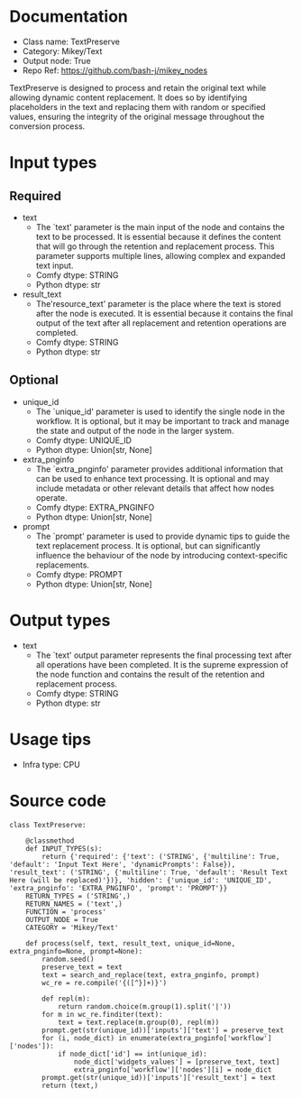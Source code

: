 # Documentation
- Class name: TextPreserve
- Category: Mikey/Text
- Output node: True
- Repo Ref: https://github.com/bash-j/mikey_nodes

TextPreserve is designed to process and retain the original text while allowing dynamic content replacement. It does so by identifying placeholders in the text and replacing them with random or specified values, ensuring the integrity of the original message throughout the conversion process.

# Input types
## Required
- text
    - The `text' parameter is the main input of the node and contains the text to be processed. It is essential because it defines the content that will go through the retention and replacement process. This parameter supports multiple lines, allowing complex and expanded text input.
    - Comfy dtype: STRING
    - Python dtype: str
- result_text
    - The'resource_text' parameter is the place where the text is stored after the node is executed. It is essential because it contains the final output of the text after all replacement and retention operations are completed.
    - Comfy dtype: STRING
    - Python dtype: str
## Optional
- unique_id
    - The `unique_id' parameter is used to identify the single node in the workflow. It is optional, but it may be important to track and manage the state and output of the node in the larger system.
    - Comfy dtype: UNIQUE_ID
    - Python dtype: Union[str, None]
- extra_pnginfo
    - The `extra_pnginfo' parameter provides additional information that can be used to enhance text processing. It is optional and may include metadata or other relevant details that affect how nodes operate.
    - Comfy dtype: EXTRA_PNGINFO
    - Python dtype: Union[str, None]
- prompt
    - The `prompt' parameter is used to provide dynamic tips to guide the text replacement process. It is optional, but can significantly influence the behaviour of the node by introducing context-specific replacements.
    - Comfy dtype: PROMPT
    - Python dtype: Union[str, None]

# Output types
- text
    - The `text' output parameter represents the final processing text after all operations have been completed. It is the supreme expression of the node function and contains the result of the retention and replacement process.
    - Comfy dtype: STRING
    - Python dtype: str

# Usage tips
- Infra type: CPU

# Source code
```
class TextPreserve:

    @classmethod
    def INPUT_TYPES(s):
        return {'required': {'text': ('STRING', {'multiline': True, 'default': 'Input Text Here', 'dynamicPrompts': False}), 'result_text': ('STRING', {'multiline': True, 'default': 'Result Text Here (will be replaced)'})}, 'hidden': {'unique_id': 'UNIQUE_ID', 'extra_pnginfo': 'EXTRA_PNGINFO', 'prompt': 'PROMPT'}}
    RETURN_TYPES = ('STRING',)
    RETURN_NAMES = ('text',)
    FUNCTION = 'process'
    OUTPUT_NODE = True
    CATEGORY = 'Mikey/Text'

    def process(self, text, result_text, unique_id=None, extra_pnginfo=None, prompt=None):
        random.seed()
        preserve_text = text
        text = search_and_replace(text, extra_pnginfo, prompt)
        wc_re = re.compile('{([^}]+)}')

        def repl(m):
            return random.choice(m.group(1).split('|'))
        for m in wc_re.finditer(text):
            text = text.replace(m.group(0), repl(m))
        prompt.get(str(unique_id))['inputs']['text'] = preserve_text
        for (i, node_dict) in enumerate(extra_pnginfo['workflow']['nodes']):
            if node_dict['id'] == int(unique_id):
                node_dict['widgets_values'] = [preserve_text, text]
                extra_pnginfo['workflow']['nodes'][i] = node_dict
        prompt.get(str(unique_id))['inputs']['result_text'] = text
        return (text,)
```